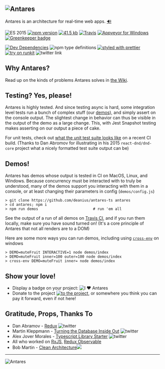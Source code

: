 ## ![Antares](http://www.deanius.com/AntaresLogo.png)

Antares is an architecture for real-time web apps. <a href="https://s3.amazonaws.com/www.deanius.com/antares-tag.m4a" target="_blank">🔊</a>

![ES 2015](https://img.shields.io/badge/ES-2015-brightgreen.svg)
[![npm version](https://badge.fury.io/js/antares-protocol.svg)](https://badge.fury.io/js/antares-protocol)
[![41.5 kb](https://img.shields.io/badge/gzip%20size-41.5%20kB-brightgreen.svg)](https://www.npmjs.com/package/antares-protocol)
[![Travis](https://img.shields.io/travis/deanius/antares-ts.svg)](https://travis-ci.org/deanius/antares-ts)
[![Appveyor for Windows](https://ci.appveyor.com/api/projects/status/udjy5549kiy5sk4a/branch/master?svg=true)](https://ci.appveyor.com/project/deanius/antares-ts/branch/master)
[![Greenkeeper badge](https://badges.greenkeeper.io/deanius/antares-ts.svg)](https://greenkeeper.io/)

[![Dev Dependencies](https://david-dm.org/deanius/antares-ts/dev-status.svg)](https://david-dm.org/deanius/antares-ts?type=dev)
![npm type definitions](https://img.shields.io/npm/types/chalk.svg)
[![styled with prettier](https://img.shields.io/badge/styled_with-prettier-ff69b4.svg)](https://github.com/prettier/prettier)
[![try on runkit](https://badge.runkitcdn.com/antares-protocol.svg)](https://npm.runkit.com/antares-protocol)
![twitter link](https://img.shields.io/badge/twitter-@deaniusaur-55acee.svg)

## Why Antares?

Read up on the kinds of problems Antares solves in [the Wiki](https://github.com/deanius/antares-ts/wiki/Antares-Background).

## Testing? Yes, please!

Antares is highly tested. And since testing async is hard, some integration level tests run a bunch of complex stuff (our [demos](#demos)), and simply assert on the console output. The slightest change in behavior can thus be visible in the output of the demo as a large change. This, with Jest Snapshot testing makes asserting on our output a piece of cake.

For unit tests, check out [what the unit test suite looks like](https://travis-ci.org/deanius/antares-ts/jobs/403257425#L139) on a recent CI build. (Thanks to Dan Abromov for illustrating in his 2015 `react-dnd/dnd-core` project what a nicely formatted test suite output can be)

## Demos!

Antares has demos whose output is tested in CI on MacOS, Linux, and Windows. Because concurrency must be interacted with to truly be understood, many of the demos support you interacting with them in a console, or at least changing their parameters in config (`demos/config.js`)

```
> git clone https://github.com/deanius/antares-ts antares
> cd antares; npm i
> npm run demos                         # run 'em all
```

See the output of a run of all demos on [Travis CI](https://travis-ci.org/deanius/antares-ts/jobs/402981544#L681), and if you run them locally, make sure you have sound turned on! (It's a core principle of Antares that not all renders are to a DOM)

Here are some more ways you can run demos, including using [`cross-env`](https://www.npmjs.com/package/cross-env) on windows

```
> DEMO=muteFruit INTERACTIVE=1 node demos/index
> DEMO=muteFruit inner=100 outer=100 node demos/index
> cross-env DEMO=muteFruit inner= node demos/index
```

## Show your love!

- Display a badge on your project: ![I ♥️ Antares](https://img.shields.io/badge/built--with-antares-blue.svg)
- Donate to the project [![to the project](https://img.shields.io/badge/donate-paypal-blue.svg)](https://paypal.me/deanius), or somewhere you think you can pay it forward, even if not here!

## Gratitude, Props, Thanks To

- Dan Abramov - [Redux](https://redux.js.org) ![twitter](https://img.shields.io/badge/twitter-@dan_abramov-55acee.svg)
- Martin Kleppmann - [Turning the Database Inside Out](https://www.confluent.io/blog/turning-the-database-inside-out-with-apache-samza/) ![twitter](https://img.shields.io/badge/twitter-@martinkl-55acee.svg)
- Alex Jover Morales - [Typescript Library Starter](https://github.com/alexjoverm/typescript-library-starter) ![twitter](https://img.shields.io/badge/twitter-@alexjoverm-55acee.svg)
- All who worked on [RxJS](https://github.com/ReactiveX/rxjs), [Redux Observable](https://redux-observable.js.org/)
- Bob Martin - [Clean Architecture](https://8thlight.com/blog/uncle-bob/2012/08/13/the-clean-architecture.html)<img src="https://8thlight.com/blog/assets/posts/2012-08-13-the-clean-architecture/CleanArchitecture-8d1fe066e8f7fa9c7d8e84c1a6b0e2b74b2c670ff8052828f4a7e73fcbbc698c.jpg"/>

---

![Antares](http://www.deanius.com/AntaresLogo.png)

